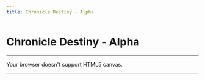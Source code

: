 ```yaml
---
title: Chronicle Destiny - Alpha
---
```


# Chronicle Destiny - Alpha

---

<div class="gm4html5_div_class center" id="gm4html5_div_id">
  <canvas id="canvas" width="640" height="360" >
    <p>Your browser doesn't support HTML5 canvas.</p>
  </canvas>
</div>
<script type="text/javascript" src="html5game/chronicle-destiny.js?cachebust=1078616502"></script>
<script>window.onload = GameMaker_Init;</script>  

---
